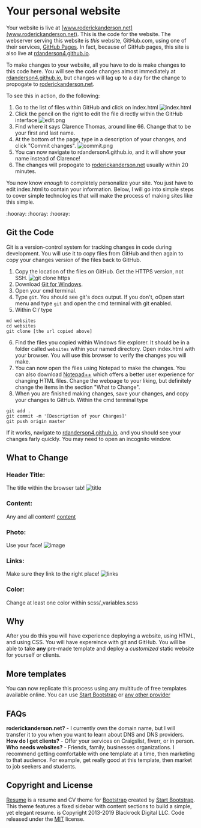 # Your personal website

Your website is live at [www.roderickanderson.net](www.roderickanderson.net). This is the code for the website. The webserver serving this website is _this_ website, GitHub.com, using one of their services, [GitHub Pages](https://pages.github.com/). In fact, because of GitHub pages, this site is also live at [rdanderson4.github.io](https://rdanderson4.github.io).

To make changes to your website, all you have to do is make changes to this code here. You will see the code changes almost immediately at [rdanderson4.github.io](https://rdanderson4.github.io), but changes will lag up to a day for the change to propogate to [roderickanderson.net](www.roderickanderson.net).

To see this in action, do the following:

1. Go to the list of files within GitHub and click on index.html ![index.html](readme/index.png)
2. Click the pencil on the right to edit the file directly within the GitHub interface ![edit.png](readme/edit.png)
3. Find where it says Clarence Thomas, around line 66. Change that to be your first and last name.
4. At the bottom of the page, type in a description of your changes, and click "Commit changes". ![commit.png](readme/commit.png)
5. You can now navigate to rdanderson4.github.io, and it will show your name instead of Clarence!
6. The changes will propogate to [roderickanderson.net](roderickanderson.net) usually within 20 minutes.

You now know _enough_ to completely personalize your site. You just have to edit index.html to contain your information. Below, I will go into simple steps to cover simple technologies that will make the process of making sites like this simple.

:hooray: :hooray: :hooray:

## Git the Code
Git is a version-control system for tracking changes in code during development. You will use it to copy files from GitHub and then again to copy your changes version of the files back to GitHub.

1. Copy the location of the files on GitHub. Get the HTTPS version, not SSH. ![git clone https](readme/git-clone.png)
2. Download [Git for Windows](https://git-scm.com/download/win).
3. Open your cmd terminal.
4. Type `git`. You should see git's docs output. If you don't, oOpen start menu and type `git` and open the cmd terminal with git enabled.
5. Within C:/ type
```
md websites
cd websites
git clone [the url copied above]
```
6. Find the files you copied within Windows file explorer. It should be in a folder called `websites` within your named directory. Open index.html with your browser. You will use this browser to verify the changes you will make.
6. You can now open the files using Notepad to make the changes. You can also download [Notepad++](https://notepad-plus-plus.org/download/v7.7.1.html) which offers a better user experience for changing HTML files. Change the webpage to your liking, but definitely change the items in the section "What to Change".
7. When you are finished making changes, save your changes, and copy your changes to GitHub. Within the cmd terminal type
```
git add .
git commit -m '[Description of your Changes]'
git push origin master
```

If it works, navigate to [rdanderson4.github.io](rdanderson4.github.io), and you should see your changes farly quickly. You may need to open an incognito window.

## What to Change
### Header Title:
The title within the browser tab! ![title](readme/title.png)
### Content:
Any and all content! [content](readme/content.png)
### Photo:
Use your face! ![image](readme/image.png)
### Links:
Make sure they link to the right place! ![links](readme/links.png)
### Color:
Change at least one color within scss/_variables.scss

## Why
After you do this you will have experience deploying a website, using HTML, and using CSS. You will have expereince with git and GitHub. You will be able to take **any** pre-made template and deploy a _customized_ static website for yourself or clients.

## More templates
You can now replicate this process using any multitude of free templates available online. You can use [Start Bootstrap](https://startbootstrap.com) or [any other provider](https://www.google.com/search?q=free+bootstrap+templates)

## FAQs
**roderickanderson.net?** - I currently own the domain name, but I will transfer it to you when you want to learn about DNS and DNS providers.
**How do I get clients?** - Offer your services on Craigslist, fiverr, or in person.
**Who needs websites?** - Friends, family, businesses organizations. I recommend getting comfortable with one template at a time, then marketing to that audience. For example, get really good at this template, then market to job seekers and students.

## Copyright and License
[Resume](https://startbootstrap.com/template-overviews/resume/) is a resume and CV theme for [Bootstrap](http://getbootstrap.com/) created by [Start Bootstrap](http://startbootstrap.com/). This theme features a fixed sidebar with content sections to build a simple, yet elegant resume. is Copyright 2013-2019 Blackrock Digital LLC. Code released under the [MIT](https://github.com/BlackrockDigital/startbootstrap-resume/blob/gh-pages/LICENSE) license.
